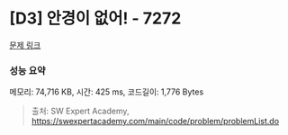 # [D3] 안경이 없어! - 7272 

[문제 링크](https://swexpertacademy.com/main/code/problem/problemDetail.do?contestProbId=AWl0ZQ8qn7UDFAXz) 

### 성능 요약

메모리: 74,716 KB, 시간: 425 ms, 코드길이: 1,776 Bytes



> 출처: SW Expert Academy, https://swexpertacademy.com/main/code/problem/problemList.do